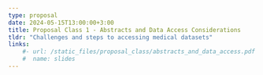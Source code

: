 ```yaml
---
type: proposal
date: 2024-05-15T13:00:00+3:00
title: Proposal Class 1 - Abstracts and Data Access Considerations
tldr: "Challenges and steps to accessing medical datasets"
links: 
    #- url: /static_files/proposal_class/abstracts_and_data_access.pdf 
    #  name: slides 
---
```

